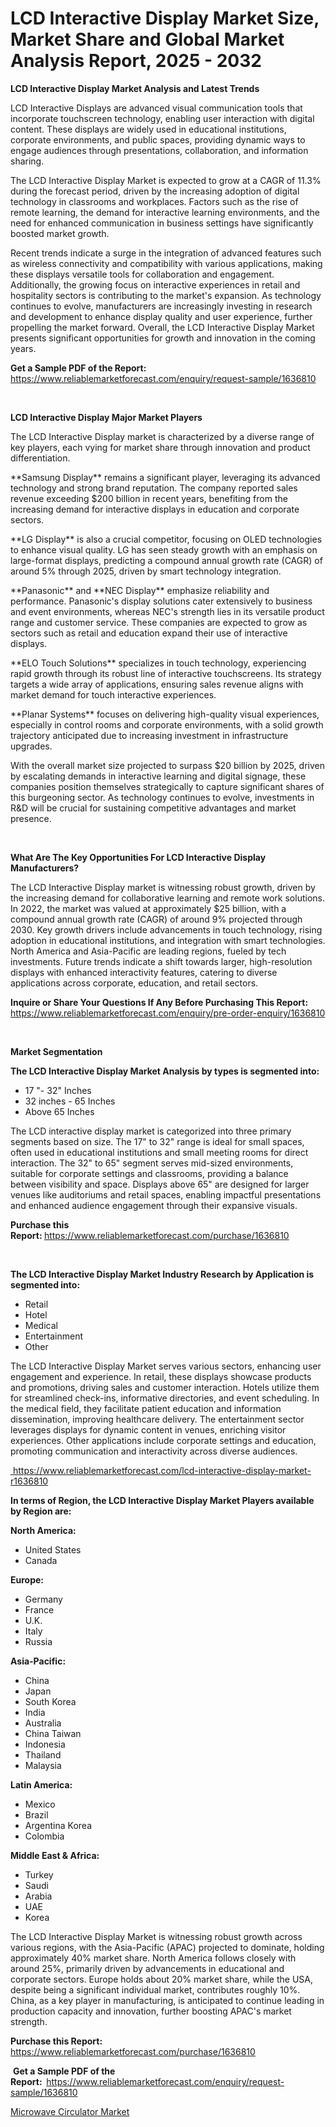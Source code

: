 <p><h1>LCD Interactive Display Market Size, Market Share and Global Market Analysis Report, 2025 - 2032</h1></p><p><strong>LCD Interactive Display Market Analysis and Latest Trends</strong></p>
<p><p>LCD Interactive Displays are advanced visual communication tools that incorporate touchscreen technology, enabling user interaction with digital content. These displays are widely used in educational institutions, corporate environments, and public spaces, providing dynamic ways to engage audiences through presentations, collaboration, and information sharing.</p><p>The LCD Interactive Display Market is expected to grow at a CAGR of 11.3% during the forecast period, driven by the increasing adoption of digital technology in classrooms and workplaces. Factors such as the rise of remote learning, the demand for interactive learning environments, and the need for enhanced communication in business settings have significantly boosted market growth. </p><p>Recent trends indicate a surge in the integration of advanced features such as wireless connectivity and compatibility with various applications, making these displays versatile tools for collaboration and engagement. Additionally, the growing focus on interactive experiences in retail and hospitality sectors is contributing to the market's expansion. As technology continues to evolve, manufacturers are increasingly investing in research and development to enhance display quality and user experience, further propelling the market forward. Overall, the LCD Interactive Display Market presents significant opportunities for growth and innovation in the coming years.</p></p>
<p><strong>Get a Sample PDF of the Report:&nbsp;</strong> <a href="https://www.reliablemarketforecast.com/enquiry/request-sample/1636810?utm_campaign=3512&utm_medium=2&utm_source=Github&utm_content=ia&utm_term=06042025&utm_id=lcd-interactive-display">https://www.reliablemarketforecast.com/enquiry/request-sample/1636810</a></p>
<p>&nbsp;</p>
<p><strong>LCD Interactive Display Major Market Players</strong></p>
<p><p>The LCD Interactive Display market is characterized by a diverse range of key players, each vying for market share through innovation and product differentiation. </p><p>**Samsung Display** remains a significant player, leveraging its advanced technology and strong brand reputation. The company reported sales revenue exceeding $200 billion in recent years, benefiting from the increasing demand for interactive displays in education and corporate sectors. </p><p>**LG Display** is also a crucial competitor, focusing on OLED technologies to enhance visual quality. LG has seen steady growth with an emphasis on large-format displays, predicting a compound annual growth rate (CAGR) of around 5% through 2025, driven by smart technology integration.</p><p>**Panasonic** and **NEC Display** emphasize reliability and performance. Panasonic's display solutions cater extensively to business and event environments, whereas NEC's strength lies in its versatile product range and customer service. These companies are expected to grow as sectors such as retail and education expand their use of interactive displays.</p><p>**ELO Touch Solutions** specializes in touch technology, experiencing rapid growth through its robust line of interactive touchscreens. Its strategy targets a wide array of applications, ensuring sales revenue aligns with market demand for touch interactive experiences.</p><p>**Planar Systems** focuses on delivering high-quality visual experiences, especially in control rooms and corporate environments, with a solid growth trajectory anticipated due to increasing investment in infrastructure upgrades.</p><p>With the overall market size projected to surpass $20 billion by 2025, driven by escalating demands in interactive learning and digital signage, these companies position themselves strategically to capture significant shares of this burgeoning sector. As technology continues to evolve, investments in R&D will be crucial for sustaining competitive advantages and market presence.</p></p>
<p>&nbsp;</p>
<p><strong>What Are The Key Opportunities For LCD Interactive Display Manufacturers?</strong></p>
<p><p>The LCD Interactive Display market is witnessing robust growth, driven by the increasing demand for collaborative learning and remote work solutions. In 2022, the market was valued at approximately $25 billion, with a compound annual growth rate (CAGR) of around 9% projected through 2030. Key growth drivers include advancements in touch technology, rising adoption in educational institutions, and integration with smart technologies. North America and Asia-Pacific are leading regions, fueled by tech investments. Future trends indicate a shift towards larger, high-resolution displays with enhanced interactivity features, catering to diverse applications across corporate, education, and retail sectors.</p></p>
<p><strong>Inquire or Share Your Questions If Any Before Purchasing This Report:</strong> <a href="https://www.reliablemarketforecast.com/enquiry/pre-order-enquiry/1636810?utm_campaign=3512&utm_medium=2&utm_source=Github&utm_content=ia&utm_term=06042025&utm_id=lcd-interactive-display">https://www.reliablemarketforecast.com/enquiry/pre-order-enquiry/1636810</a></p>
<p>&nbsp;</p>
<p><strong>Market Segmentation</strong></p>
<p><strong>The LCD Interactive Display Market Analysis by types is segmented into:</strong></p>
<p><ul><li>17 "- 32" Inches</li><li>32 inches - 65 Inches</li><li>Above 65 Inches</li></ul></p>
<p><p>The LCD interactive display market is categorized into three primary segments based on size. The 17" to 32" range is ideal for small spaces, often used in educational institutions and small meeting rooms for direct interaction. The 32" to 65" segment serves mid-sized environments, suitable for corporate settings and classrooms, providing a balance between visibility and space. Displays above 65" are designed for larger venues like auditoriums and retail spaces, enabling impactful presentations and enhanced audience engagement through their expansive visuals.</p></p>
<p><strong>Purchase this Report:&nbsp;</strong><a href="https://www.reliablemarketforecast.com/purchase/1636810?utm_campaign=3512&utm_medium=2&utm_source=Github&utm_content=ia&utm_term=06042025&utm_id=lcd-interactive-display">https://www.reliablemarketforecast.com/purchase/1636810</a></p>
<p>&nbsp;</p>
<p><strong>The LCD Interactive Display Market Industry Research by Application is segmented into:</strong></p>
<p><ul><li>Retail</li><li>Hotel</li><li>Medical</li><li>Entertainment</li><li>Other</li></ul></p>
<p><p>The LCD Interactive Display Market serves various sectors, enhancing user engagement and experience. In retail, these displays showcase products and promotions, driving sales and customer interaction. Hotels utilize them for streamlined check-ins, informative directories, and event scheduling. In the medical field, they facilitate patient education and information dissemination, improving healthcare delivery. The entertainment sector leverages displays for dynamic content in venues, enriching visitor experiences. Other applications include corporate settings and education, promoting communication and interactivity across diverse audiences.</p></p>
<p><a href="https://www.reliablemarketforecast.com/lcd-interactive-display-market-r1636810?utm_campaign=3512&utm_medium=2&utm_source=Github&utm_content=ia&utm_term=06042025&utm_id=lcd-interactive-display">&nbsp;https://www.reliablemarketforecast.com/lcd-interactive-display-market-r1636810</a></p>
<p><strong>In terms of Region, the LCD Interactive Display Market Players available by Region are:</strong></p>
<p>
    <p> <strong> North America: </strong>
        <ul>
            <li>United States</li>
            <li>Canada</li>
        </ul>
        </p> 
    <p> <strong> Europe: </strong>
        <ul>
            <li>Germany</li>
            <li>France</li>
            <li>U.K.</li>
            <li>Italy</li>
            <li>Russia</li>
        </ul>
        </p> 
    <p> <strong> Asia-Pacific: </strong>
        <ul>
            <li>China</li>
            <li>Japan</li>
            <li>South Korea</li>
            <li>India</li>
            <li>Australia</li>
            <li>China Taiwan</li>
            <li>Indonesia</li>
            <li>Thailand</li>
            <li>Malaysia</li>
        </ul>
        </p> 
    <p> <strong> Latin America: </strong>
        <ul>
            <li>Mexico</li>
            <li>Brazil</li>
            <li>Argentina Korea</li>
            <li>Colombia</li>
        </ul>
        </p> 
    <p> <strong> Middle East & Africa: </strong>
        <ul>
            <li>Turkey</li>
            <li>Saudi</li>
            <li>Arabia</li>
            <li>UAE</li>
            <li>Korea</li>
        </ul>
    </p>
    </p>
<p><p>The LCD Interactive Display Market is witnessing robust growth across various regions, with the Asia-Pacific (APAC) projected to dominate, holding approximately 40% market share. North America follows closely with around 25%, primarily driven by advancements in educational and corporate sectors. Europe holds about 20% market share, while the USA, despite being a significant individual market, contributes roughly 10%. China, as a key player in manufacturing, is anticipated to continue leading in production capacity and innovation, further boosting APAC's market strength.</p></p>
<p><strong>Purchase this Report: </strong><a href="https://www.reliablemarketforecast.com/purchase/1636810?utm_campaign=3512&utm_medium=2&utm_source=Github&utm_content=ia&utm_term=06042025&utm_id=lcd-interactive-display">https://www.reliablemarketforecast.com/purchase/1636810</a></p>
<p>&nbsp;<strong>Get a Sample PDF of the Report:&nbsp;&nbsp;</strong><a href="https://www.reliablemarketforecast.com/enquiry/request-sample/1636810?utm_campaign=3512&utm_medium=2&utm_source=Github&utm_content=ia&utm_term=06042025&utm_id=lcd-interactive-display">https://www.reliablemarketforecast.com/enquiry/request-sample/1636810</a></p>
<p><strong></strong></p>
<p><p><a href="https://github.com/haimamuirev8/Market-Research-Report-List-1/blob/main/microwave-circulator-market.md?utm_campaign=3512&utm_medium=2&utm_source=Github&utm_content=ia&utm_term=06042025&utm_id=lcd-interactive-display">Microwave Circulator Market</a></p></p>